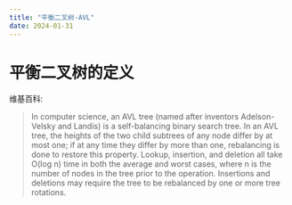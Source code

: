 ```yaml
---
title: "平衡二叉树-AVL"
date: 2024-01-31
---
```

# 平衡二叉树的定义
维基百科: <br>
> In computer science, an AVL tree (named after inventors Adelson-Velsky and Landis) is a self-balancing binary search tree. In an AVL tree, the heights of the two child subtrees of any node differ by at most one; if at any time they differ by more than one, rebalancing is done to restore this property. Lookup, insertion, and deletion all take O(log n) time in both the average and worst cases, where n is the number of nodes in the tree prior to the operation. Insertions and deletions may require the tree to be rebalanced by one or more tree rotations.
